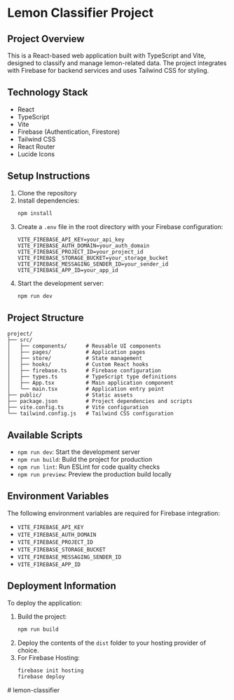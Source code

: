 # Lemon Classifier Project

## Project Overview
This is a React-based web application built with TypeScript and Vite, designed to classify and manage lemon-related data. The project integrates with Firebase for backend services and uses Tailwind CSS for styling.

## Technology Stack
- React
- TypeScript
- Vite
- Firebase (Authentication, Firestore)
- Tailwind CSS
- React Router
- Lucide Icons

## Setup Instructions
1. Clone the repository
2. Install dependencies:
   ```bash
   npm install
   ```
3. Create a `.env` file in the root directory with your Firebase configuration:
   ```env
   VITE_FIREBASE_API_KEY=your_api_key
   VITE_FIREBASE_AUTH_DOMAIN=your_auth_domain
   VITE_FIREBASE_PROJECT_ID=your_project_id
   VITE_FIREBASE_STORAGE_BUCKET=your_storage_bucket
   VITE_FIREBASE_MESSAGING_SENDER_ID=your_sender_id
   VITE_FIREBASE_APP_ID=your_app_id
   ```
4. Start the development server:
   ```bash
   npm run dev
   ```

## Project Structure
```
project/
├── src/
│   ├── components/      # Reusable UI components
│   ├── pages/           # Application pages
│   ├── store/           # State management
│   ├── hooks/           # Custom React hooks
│   ├── firebase.ts      # Firebase configuration
│   ├── types.ts         # TypeScript type definitions
│   ├── App.tsx          # Main application component
│   └── main.tsx         # Application entry point
├── public/              # Static assets
├── package.json         # Project dependencies and scripts
├── vite.config.ts       # Vite configuration
└── tailwind.config.js   # Tailwind CSS configuration
```

## Available Scripts
- `npm run dev`: Start the development server
- `npm run build`: Build the project for production
- `npm run lint`: Run ESLint for code quality checks
- `npm run preview`: Preview the production build locally

## Environment Variables
The following environment variables are required for Firebase integration:
- `VITE_FIREBASE_API_KEY`
- `VITE_FIREBASE_AUTH_DOMAIN`
- `VITE_FIREBASE_PROJECT_ID`
- `VITE_FIREBASE_STORAGE_BUCKET`
- `VITE_FIREBASE_MESSAGING_SENDER_ID`
- `VITE_FIREBASE_APP_ID`

## Deployment Information
To deploy the application:
1. Build the project:
   ```bash
   npm run build
   ```
2. Deploy the contents of the `dist` folder to your hosting provider of choice.
3. For Firebase Hosting:
   ```bash
   firebase init hosting
   firebase deploy
#   l e m o n - c l a s s i f i e r  
 